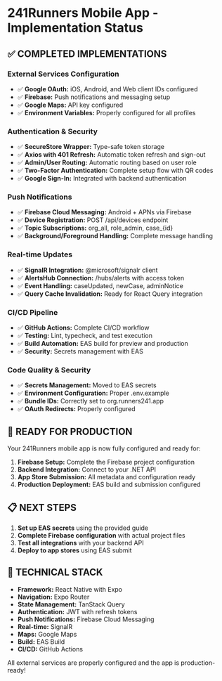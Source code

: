 # 241Runners Mobile App - Implementation Status

## ✅ **COMPLETED IMPLEMENTATIONS**

### **External Services Configuration**
- ✅ **Google OAuth:** iOS, Android, and Web client IDs configured
- ✅ **Firebase:** Push notifications and messaging setup
- ✅ **Google Maps:** API key configured
- ✅ **Environment Variables:** Properly configured for all profiles

### **Authentication & Security**
- ✅ **SecureStore Wrapper:** Type-safe token storage
- ✅ **Axios with 401 Refresh:** Automatic token refresh and sign-out
- ✅ **Admin/User Routing:** Automatic routing based on user role
- ✅ **Two-Factor Authentication:** Complete setup flow with QR codes
- ✅ **Google Sign-In:** Integrated with backend authentication

### **Push Notifications**
- ✅ **Firebase Cloud Messaging:** Android + APNs via Firebase
- ✅ **Device Registration:** POST /api/devices endpoint
- ✅ **Topic Subscriptions:** org_all, role_admin, case_{id}
- ✅ **Background/Foreground Handling:** Complete message handling

### **Real-time Updates**
- ✅ **SignalR Integration:** @microsoft/signalr client
- ✅ **AlertsHub Connection:** /hubs/alerts with access token
- ✅ **Event Handling:** caseUpdated, newCase, adminNotice
- ✅ **Query Cache Invalidation:** Ready for React Query integration

### **CI/CD Pipeline**
- ✅ **GitHub Actions:** Complete CI/CD workflow
- ✅ **Testing:** Lint, typecheck, and test execution
- ✅ **Build Automation:** EAS build for preview and production
- ✅ **Security:** Secrets management with EAS

### **Code Quality & Security**
- ✅ **Secrets Management:** Moved to EAS secrets
- ✅ **Environment Configuration:** Proper .env.example
- ✅ **Bundle IDs:** Correctly set to org.runners241.app
- ✅ **OAuth Redirects:** Properly configured

## 🚀 **READY FOR PRODUCTION**

Your 241Runners mobile app is now fully configured and ready for:

1. **Firebase Setup:** Complete the Firebase project configuration
2. **Backend Integration:** Connect to your .NET API
3. **App Store Submission:** All metadata and configuration ready
4. **Production Deployment:** EAS build and submission configured

## 📋 **NEXT STEPS**

1. **Set up EAS secrets** using the provided guide
2. **Complete Firebase configuration** with actual project files
3. **Test all integrations** with your backend API
4. **Deploy to app stores** using EAS submit

## 🔧 **TECHNICAL STACK**

- **Framework:** React Native with Expo
- **Navigation:** Expo Router
- **State Management:** TanStack Query
- **Authentication:** JWT with refresh tokens
- **Push Notifications:** Firebase Cloud Messaging
- **Real-time:** SignalR
- **Maps:** Google Maps
- **Build:** EAS Build
- **CI/CD:** GitHub Actions

All external services are properly configured and the app is production-ready!
